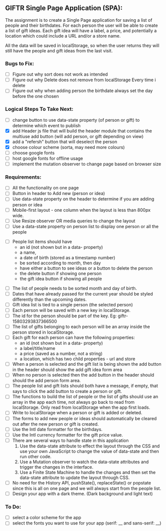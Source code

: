 ## GIFTR Single Page Application (SPA):

The assignment is to create a Single Page application for saving a list of people and their birthdates. For each person the user will be able to create a list of gift ideas. Each gift idea will have a label, a price, and potentially a location which could include a URL and/or a store name.

All the data will be saved in localStorage, so when the user returns they will still have the people and gift ideas from the last visit.

### Bugs to Fix: 
- [ ] Figure out why sort does not work as intended
- [ ] Figure out why Delete does not remove from localStorage Every time i delete
- [ ] Figure out why when adding person the birthdate always set the day before the one chosen 

### Logical Steps To Take Next:
- [ ] change button to use data-state property (of person or gift) to determine which event to publish
- [x] add Header js file that will build the header module that contains the multiuse add button (will add person, or gift depending on view)
- [x] add a "refersh" button that will deselect the person
- [x] choose colour scheme (sorta, may need more colours) 
- [ ] choose google fonts
- [ ] host google fonts for offline usage 
- [ ] implement the mutation observer to change page based on browser size

### Requirements:
- [ ] All the functionality on one page
- [ ] Button in header to Add new (person or idea)
- [ ] Use data-state property on the header to determine if you are adding person or idea
- [ ] Mobile-first layout - one column when the layout is less than 800px wide.
- [ ] Use Resize observer OR media queries to change the layout
- [ ] Use a data-state property on person list to display one person or all the people
* [ ] People list items should have
    * an id (not shown but in a data- property)
    * a name,
    * a date of birth (stored as a timestamp number)
    * be sorted according to month, then day
    * have either a button to see ideas or a button to delete the person
    * the delete button if showing one person
    * the gift idea button if showing all people
- [ ] The list of people needs to be sorted month and day of birth.
- [ ] Dates that have already passed for the current year should be styled differently than the upcoming dates.
- [ ] Gift idea list is tied to a single person (the selected person)
- [ ] Each person will be saved with a new key in localStorage.
- [ ] The id for the person should be part of the key. Eg: giftr-15803293837366500
- [ ] The list of gifts belonging to each person will be an array inside the person stored in localStorage.
- [ ] Each gift for each person can have the following properties:
    * an id (not shown but in a data- property)
    * a label/title/name
    * a price (saved as a number, not a string)
    * a location, which has two child properties - url and store
- [ ] When a person is selected and the gift list is being shown the add button in the header should show the add gift idea form area
- [ ] When no person is selected then the add button in the header should should the add person form area.
- [ ] The people list and gift lists should both have a message, if empty, that says to click the add button to create a person or gift.
- [ ] The functions to build the list of people or the list of gifts should use an array in the app each time, not always go back to read from localStorage. Only read from localStorage when the app first loads.
- [ ] Write to localStorage when a person or gift is added or deleted.
- [ ] The forms to add new people or ideas should automatically be cleared out after the new person or gift is created.
- [ ] Use the Intl date formatter for the birthdays.
- [ ] Use the Intl currency formatter for the gift price value.
- [ ] There are several ways to handle state in this application
    1. Use the data-state attribute to effect the layout through the CSS and use your own JavaScript to change the value of data-state and then run other code.
    2. Use a Mutation observer to watch the data-state attributes and trigger the changes in the interface.
    3. Use a Finite State Machine to handle the changes and then set the data-state attribute to update the layout through CSS.
- [ ] No need for the History API, pushState(), replaceState() or popstate since this is all on one page and we will always start from the people list.
- [ ] Design your app with a dark theme. (Dark background and light text)

### To Do: 
- [ ] select a color scheme for the app
- [ ] select the fonts you want to use for your app (serif: __ and sans-serif: __)